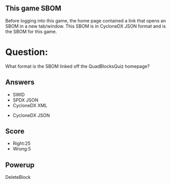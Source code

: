 ## This game SBOM
Before logging into this game,
the home page contained a link
that opens an SBOM in a new tab/window.
This SBOM is in CycloneDX JSON format
and is the SBOM for this game.

# Question:
What format is the SBOM linked off the QuadBlocksQuiz homepage?

## Answers
- SWID
- SPDX JSON
- CycloneDX XML
* CycloneDX JSON

## Score
- Right:25
- Wrong:5

## Powerup
DeleteBlock
